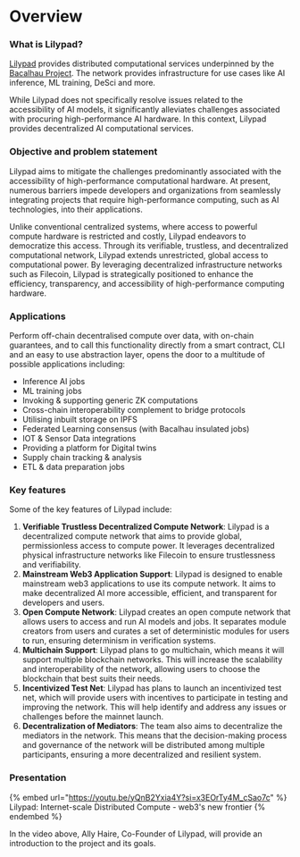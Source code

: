 # Overview

### What is Lilypad?

[Lilypad](https://lilypad.tech/) provides distributed computational services underpinned by the [Bacalhau Project](https://www.bacalhau.org/). The network provides infrastructure for use cases like AI inference, ML training, DeSci and more.&#x20;

While Lilypad does not specifically resolve issues related to the accessibility of AI models, it significantly alleviates challenges associated with procuring high-performance AI hardware. In this context, Lilypad provides decentralized AI computational services.&#x20;

### Objective and problem statement

Lilypad aims to mitigate the challenges predominantly associated with the accessibility of high-performance computational hardware. At present, numerous barriers impede developers and organizations from seamlessly integrating projects that require high-performance computing, such as AI technologies, into their applications.&#x20;

Unlike conventional centralized systems, where access to powerful compute hardware is restricted and costly, Lilypad endeavors to democratize this access. Through its verifiable, trustless, and decentralized computational network, Lilypad extends unrestricted, global access to computational power. By leveraging decentralized infrastructure networks such as Filecoin, Lilypad is strategically positioned to enhance the efficiency, transparency, and accessibility of high-performance computing hardware.

### Applications

Perform off-chain decentralised compute over data, with on-chain guarantees, and to call this functionality directly from a smart contract, CLI and an easy to use abstraction layer, opens the door to a multitude of possible applications including:

* Inference AI jobs
* ML training jobs
* Invoking & supporting generic ZK computations
* Cross-chain interoperability complement to bridge protocols
* Utilising inbuilt storage on IPFS
* Federated Learning consensus (with Bacalhau insulated jobs)
* IOT & Sensor Data integrations
* Providing a platform for Digital twins
* Supply chain tracking & analysis
* ETL & data preparation jobs

### Key features

Some of the key features of Lilypad include:

1. **Verifiable Trustless Decentralized Compute Network**: Lilypad is a decentralized compute network that aims to provide global, permissionless access to compute power. It leverages decentralized physical infrastructure networks like Filecoin to ensure trustlessness and verifiability.
2. **Mainstream Web3 Application Support**: Lilypad is designed to enable mainstream web3 applications to use its compute network. It aims to make decentralized AI more accessible, efficient, and transparent for developers and users.
3. **Open Compute Network**: Lilypad creates an open compute network that allows users to access and run AI models and jobs. It separates module creators from users and curates a set of deterministic modules for users to run, ensuring determinism in verification systems.
4. **Multichain Support**: Lilypad plans to go multichain, which means it will support multiple blockchain networks. This will increase the scalability and interoperability of the network, allowing users to choose the blockchain that best suits their needs.
5. **Incentivized Test Net**: Lilypad has plans to launch an incentivized test net, which will provide users with incentives to participate in testing and improving the network. This will help identify and address any issues or challenges before the mainnet launch.
6. **Decentralization of Mediators**: The team also aims to decentralize the mediators in the network. This means that the decision-making process and governance of the network will be distributed among multiple participants, ensuring a more decentralized and resilient system.

### Presentation

{% embed url="https://youtu.be/yQnB2Yxia4Y?si=x3EOrTy4M_cSao7c" %}
Lilypad: Internet-scale Distributed Compute - web3's new frontier
{% endembed %}

In the video above, Ally Haire, Co-Founder of Lilypad, will provide an introduction to the project and its goals.
